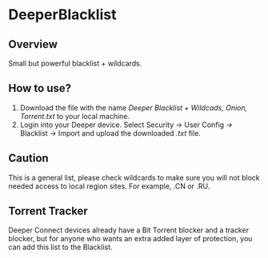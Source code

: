 # DeeperBlacklist

## Overview

Small but powerful blacklist + wildcards.

## How to use?

1. Download the file with the name *Deeper Blacklist + Wildcads, Onion, Torrent.txt* to your local machine. 
2. Login into your Deeper device. Select Security -> User Config -> Blacklist -> Import and upload the downloaded *.txt* file.


## Caution

This is a general list, please check wildcards to make sure you will not block needed access to local region sites. 
For example, .CN or .RU.


## Torrent Tracker

Deeper Connect devices already have a Bit Torrent blocker and a tracker blocker, but for anyone who wants an extra added layer of protection, you can add this list to the Blacklist.
